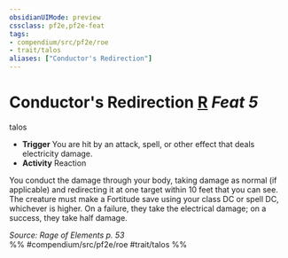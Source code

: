```yaml
---
obsidianUIMode: preview
cssclass: pf2e,pf2e-feat
tags:
- compendium/src/pf2e/roe
- trait/talos
aliases: ["Conductor's Redirection"]
---
```

# Conductor's Redirection  [R](rules/core-rulebook/chapter-9-playing-the-game.md#Actions "Reaction") *Feat 5*  
talos  

- **Trigger** You are hit by an attack, spell, or other effect that deals electricity damage.
- **Activity** Reaction

You conduct the damage through your body, taking damage as normal (if applicable) and redirecting it at one target within 10 feet that you can see. The creature must make a Fortitude save using your class DC or spell DC, whichever is higher. On a failure, they take the electrical damage; on a success, they take half damage.

*Source: Rage of Elements p. 53*  
%% #compendium/src/pf2e/roe #trait/talos %%